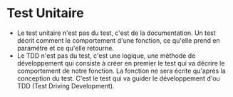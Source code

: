 # Test Unitaire

* Le test unitaire n'est pas du test, c'est de la documentation. Un test décrit comment le comportement d'une fonction, ce qu'elle prend en paramétre et ce qu'elle retourne.
* Le TDD n'est pas du test, c'est une logique, une méthode de développement qui consiste à créer en premier le test qui va décrire le comportement de notre fonction. La fonction ne sera écrite qu'aprés la conception du test. C'est le test qui va guider le développement d'ou TDD (Test Driving Development). 
